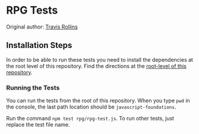 # RPG Tests
Original author: [Travis Rollins](https://github.com/kalikoze)  

## Installation Steps

In order to be able to run these tests you need to install the dependencies at the root level of this repository. Find the directions at the [root-level of this repository](https://github.com/turingschool-examples/javascript-foundations).

### Running the Tests

You can run the tests from the root of this repository. When you type `pwd` in the console, the last path location should be `javascript-foundations`.

Run the command `npm test rpg/rpg-test.js`. To run other tests, just replace the test file name.